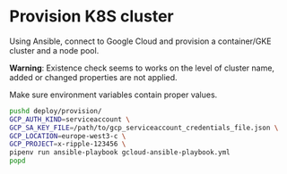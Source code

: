 # Provision K8S cluster

Using Ansible, connect to Google Cloud and provision a container/GKE cluster
and a node pool.

__Warning__: Existence check seems to works on the level of cluster name,
added or changed properties are not applied.

Make sure environment variables contain proper values.

```bash
pushd deploy/provision/
GCP_AUTH_KIND=serviceaccount \
GCP_SA_KEY_FILE=/path/to/gcp_serviceaccount_credentials_file.json \
GCP_LOCATION=europe-west3-c \
GCP_PROJECT=x-ripple-123456 \
pipenv run ansible-playbook gcloud-ansible-playbook.yml
popd
```

